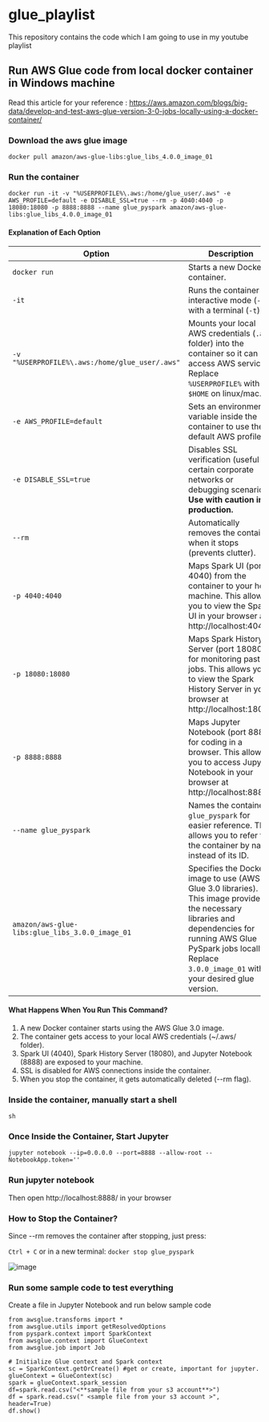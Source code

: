 # glue_playlist
This repository contains the code which I am going to use in my youtube playlist

## Run AWS Glue code from local docker container in Windows machine
Read this article for your reference :
https://aws.amazon.com/blogs/big-data/develop-and-test-aws-glue-version-3-0-jobs-locally-using-a-docker-container/

### Download the aws glue image
`docker pull amazon/aws-glue-libs:glue_libs_4.0.0_image_01`

### Run the container

`docker run -it -v "%USERPROFILE%\.aws:/home/glue_user/.aws" -e AWS_PROFILE=default -e DISABLE_SSL=true --rm -p 4040:4040 -p 18080:18080 -p 8888:8888 --name glue_pyspark amazon/aws-glue-libs:glue_libs_4.0.0_image_01`

#### Explanation of Each Option

| Option                      | Description                                                                                                                                                                                                                   |
|-----------------------------|-------------------------------------------------------------------------------------------------------------------------------------------------------------------------------------------------------------------------------|
| `docker run`                | Starts a new Docker container.                                                                                                                                                                                               |
| `-it`                        | Runs the container in interactive mode (`-i`) with a terminal (`-t`).                                                                                                                                                         |
| `-v "%USERPROFILE%\.aws:/home/glue_user/.aws"` | Mounts your local AWS credentials (`.aws` folder) into the container so it can access AWS services. Replace `%USERPROFILE%` with `$HOME` on linux/mac.                                                                                                            |
| `-e AWS_PROFILE=default`    | Sets an environment variable inside the container to use the default AWS profile.                                                                                                                                            |
| `-e DISABLE_SSL=true`       | Disables SSL verification (useful in certain corporate networks or debugging scenarios). **Use with caution in production.** |
| `--rm`                      | Automatically removes the container when it stops (prevents clutter).                                                                                                                                                        |
| `-p 4040:4040`              | Maps Spark UI (port 4040) from the container to your host machine. This allows you to view the Spark UI in your browser at http://localhost:4040                                                                        |
| `-p 18080:18080`            | Maps Spark History Server (port 18080) for monitoring past jobs. This allows you to view the Spark History Server in your browser at http://localhost:18080                                                             |
| `-p 8888:8888`              | Maps Jupyter Notebook (port 8888) for coding in a browser. This allows you to access Jupyter Notebook in your browser at http://localhost:8888                                                                            |
| `--name glue_pyspark`       | Names the container `glue_pyspark` for easier reference. This allows you to refer to the container by name instead of its ID.                                                                                                |
| `amazon/aws-glue-libs:glue_libs_3.0.0_image_01` | Specifies the Docker image to use (AWS Glue 3.0 libraries). This image provides the necessary libraries and dependencies for running AWS Glue PySpark jobs locally. Replace `3.0.0_image_01` with your desired glue version. |


#### What Happens When You Run This Command?
1. A new Docker container starts using the AWS Glue 3.0 image.
2. The container gets access to your local AWS credentials (~/.aws/ folder).
3. Spark UI (4040), Spark History Server (18080), and Jupyter Notebook (8888) are exposed to your machine.
4. SSL is disabled for AWS connections inside the container.
5. When you stop the container, it gets automatically deleted (--rm flag).


### Inside the container, manually start a shell

`sh`

### Once Inside the Container, Start Jupyter

`jupyter notebook --ip=0.0.0.0 --port=8888 --allow-root --NotebookApp.token=''`

### Run jupyter notebook
Then open http://localhost:8888/ in your browser

### How to Stop the Container?
Since --rm removes the container after stopping, just press:

`Ctrl + C`
or in a new terminal:
`docker stop glue_pyspark`


![image](https://github.com/user-attachments/assets/4c565212-1917-43ae-b00b-944527b986d3)

### Run some sample code to test everything

Create a file in Jupyter Notebook and run below sample code

```import sys
from awsglue.transforms import *
from awsglue.utils import getResolvedOptions
from pyspark.context import SparkContext
from awsglue.context import GlueContext
from awsglue.job import Job

# Initialize Glue context and Spark context
sc = SparkContext.getOrCreate() #get or create, important for jupyter.
glueContext = GlueContext(sc)
spark = glueContext.spark_session
df=spark.read.csv("<**sample file from your s3 account**>")
df = spark.read.csv(" <sample file from your s3 account >", header=True)
df.show()

